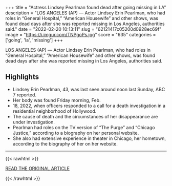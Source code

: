 +++
title = "Actress Lindsey Pearlman found dead after going missing in LA"
description = "LOS ANGELES (AP) — Actor Lindsey Erin Pearlman, who had roles in “General Hospital,” “American Housewife” and other shows, was found dead days after she was reported missing in Los Angeles, authorities said."
date = "2022-02-20 10:13:11"
slug = "62121417c05200d0928ec69f"
image = "https://i.imgur.com/TNPgoPs.jpg"
score = "635"
categories = ['going', 'la', 'missing']
+++

LOS ANGELES (AP) — Actor Lindsey Erin Pearlman, who had roles in “General Hospital,” “American Housewife” and other shows, was found dead days after she was reported missing in Los Angeles, authorities said.

## Highlights

- Lindsey Erin Pearlman, 43, was last seen around noon last Sunday, ABC 7 reported.
- Her body was found Friday morning, Feb.
- 18, 2022, when officers responded to a call for a death investigation in a residential neighborhood of Hollywood.
- The cause of death and the circumstances of her disappearance are under investigation.
- Pearlman had roles on the TV version of “The Purge” and “Chicago Justice,” according to a biography on her personal website.
- She also had extensive experience in theater in Chicago, her hometown, according to the biography of her on her website.

---

{{< rawhtml >}}
  <p class="article-category">
    <a target="_blank" href="https://apnews.com/article/los-angeles-hollywood-95f9355b72d78fbf8b052fd9a611c3ee?utm_medium=AP&amp;utm_source=Twitter&amp;utm_campaign=SocialFlow">READ THE ORIGINAL ARTICLE</a>
  </p>
{{< /rawhtml >}}
